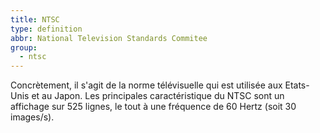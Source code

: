 ```yaml
---
title: NTSC
type: definition
abbr: National Television Standards Commitee
group:
  - ntsc
---
```

Concrètement, il s'agit de la norme télévisuelle qui est utilisée aux Etats-Unis et au Japon. Les principales caractéristique du NTSC sont un affichage sur 525 lignes, le tout à une fréquence de 60 Hertz (soit 30 images/s).
